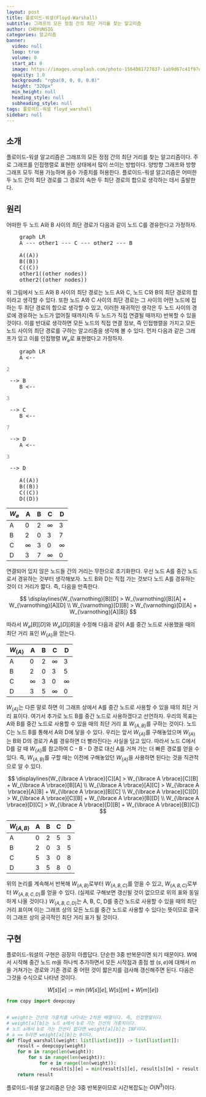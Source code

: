 ```yaml
---
layout: post
title: 플로이드-워셜(Floyd-Warshall)
subtitle: 그래프의 모든 정점 간의 최단 거리를 찾는 알고리즘
author: CHOYUNSIG
categories: 알고리즘
banner:
  video: null
  loop: true
  volume: 0
  start_at: 0
  image: https://images.unsplash.com/photo-1564081727837-1ab9d67c41f9?q=80&w=1470&auto=format&fit=crop&ixlib=rb-4.0.3&ixid=M3wxMjA3fDB8MHxwaG90by1wYWdlfHx8fGVufDB8fHx8fA%3D%3D
  opacity: 1.0
  background: "rgba(0, 0, 0, 0.8)"
  height: "320px"
  min_height: null
  heading_style: null
  subheading_style: null
tags: 플로이드-워셜 floyd_warshall
sidebar: null
---
```


## 소개

플로이드-워셜 알고리즘은 그래프의 모든 정점 간의 최단 거리를 찾는 알고리즘이다. 주로 그래프를 인접행렬로 표현한 상태에서 많이 쓰이는 방법이다. 양방향 그래프와 방향 그래프 모두 적용 가능하며 음수 가중치를 허용한다. 플로이드-워셜 알고리즘은 어떠한 두 노드 간의 최단 경로를 그 경로의 속한 두 최단 경로의 합으로 생각하는 데서 출발한다.

## 원리
어떠한 두 노드 A와 B 사이의 최단 경로가 다음과 같이 노드 C를 경유한다고 가정하자.

<pre class="mermaid">
    graph LR
    A --- other1 --- C --- other2 --- B

    A((A))
    B((B))
    C((C))
    other1((other nodes))
    other2((other nodes))
</pre>

위 그림에서 노드 A와 B 사이의 최단 경로는 노드 A와 C, 노드 C와 B의 최단 경로의 합이라고 생각할 수 있다. 또한 노드 A와 C 사이의 최단 경로는 그 사이의 어떤 노드에 접하는 두 최단 경로의 합으로 생각할 수 있고, 이러한 재귀적인 생각은 두 노드 사이의 경로에 경유하는 노드가 없어질 때까지(즉 두 노드가 직접 연결될 때까지) 반복할 수 있을 것이다. 이를 반대로 생각하면 모든 노드의 직접 연결 정보, 즉 인접행렬을 가지고 모든 노드 사이의 최단 경로를 구하는 알고리즘을 생각해 볼 수 있다. 먼저 다음과 같은 그래프가 있고 이를 인접행렬 $W_{\varnothing}$로 표현했다고 가정하자.

<pre class="mermaid">
    graph LR
    A <-- <p style="color: #888">2</p> --> B
    B <-- <p style="color: #888">3</p> --> C
    B <-- <p style="color: #888">7</p> --> D
    A <-- <p style="color: #888">3</p> --> D

    A((A))
    B((B))
    C((C))
    D((D))
</pre>

| $W_{\varnothing}$ |  A  |  B  |  C  |  D  |
| --- | --- | --- | --- | --- |
|  A  |  0  |  2  |  ∞  |  3  |
|  B  |  2  |  0  |  3  |  7  |
|  C  |  ∞  |  3  |  0  |  ∞  |
|  D  |  3  |  7  |  ∞  |  0  |

연결되어 있지 않은 노드들 간의 거리는 무한으로 초기화한다. 우선 노드 A를 중간 노드로서 경유하는 것부터 생각해보자. 노드 B와 D는 직접 가는 것보다 노드 A를 경유하는 것이 더 거리가 짧다. 즉, 다음을 만족한다.

$$
\displaylines{W_{\varnothing}[B][D] > W_{\varnothing}[B][A] + W_{\varnothing}[A][D] \\ W_{\varnothing}[D][B] > W_{\varnothing}[D][A] + W_{\varnothing}[A][B]}
$$

따라서 $W_{\varnothing}[B][D]$와 $W_{\varnothing}[D][B]$을 수정해 다음과 같이 A를 중간 노드로 사용했을 때의 최단 거리 표인 $W_{\lbrace A \rbrace}$을 얻는다.

| $W_{\lbrace A \rbrace}$ |  A  |  B  |  C  |  D  |
| --- | --- | --- | --- | --- |
|  A  |  0  |  2  |  ∞  |  3  |
|  B  |  2  |  0  |  3  |  5  |
|  C  |  ∞  |  3  |  0  |  ∞  |
|  D  |  3  |  5  |  ∞  |  0  |

$W_{\lbrace A \rbrace}$는 다른 말로 하면 이 그래프 상에서 A를 중간 노드로 사용할 수 있을 때의 최단 거리 표이다. 여기서 추가로 노드 B를 중간 노드로 사용하겠다고 선언하자. 우리의 목표는 A와 B를 중간 노드로 사용할 수 있을 때의 최단 거리 표 $W_{\lbrace A, B \rbrace}$를 구하는 것이다. 노드 C는 노드 B를 통해서 A와 D에 닿을 수 있다. 우리는 앞서 $W_{\lbrace A \rbrace}$를 구해놓았으며 $W_{\lbrace A \rbrace}$는 B와 D의 경로가 A를 경유하면 더 빨라진다는 사실을 담고 있다. 따라서 노드 C에서 D를 갈 때 $W_{\lbrace A \rbrace}$를 참고하여 C - B - D 경로 대신 A를 거쳐 가는 더 빠른 경로를 얻을 수 있다. 즉, $W_{\lbrace A, B \rbrace}$를 구할 때는 이전에 구해놓았던 $W_{\lbrace A \rbrace}$을 사용하면 된다는 것을 직관적으로 알 수 있다.

$$
\displaylines{W_{\lbrace A \rbrace}[C][A] > W_{\lbrace A \rbrace}[C][B] + W_{\lbrace A \rbrace}[B][A] \\ W_{\lbrace A \rbrace}[A][C] > W_{\lbrace A \rbrace}[A][B] + W_{\lbrace A \rbrace}[B][C] \\ W_{\lbrace A \rbrace}[C][D] > W_{\lbrace A \rbrace}[C][B] + W_{\lbrace A \rbrace}[B][D] \\ W_{\lbrace A \rbrace}[D][C] > W_{\lbrace A \rbrace}[D][B] + W_{\lbrace A \rbrace}[B][C]}
$$

| $W_{\lbrace A, B \rbrace}$ |  A  |  B  |  C  |  D  |
| --- | --- | --- | --- | --- |
|  A  |  0  |  2  |  5  |  3  |
|  B  |  2  |  0  |  3  |  5  |
|  C  |  5  |  3  |  0  |  8  |
|  D  |  3  |  5  |  8  |  0  |

위의 논리를 계속해서 반복해 $W_{\lbrace A, B \rbrace}$로부터 $W_{\lbrace A, B, C \rbrace}$를 얻을 수 있고, $W_{\lbrace A, B, C \rbrace}$로부터 $W_{\lbrace A, B, C, D \rbrace}$를 얻을 수 있다. (실제로 구해보면 갱신될 것이 없으므로 위의 표와 동일하게 나올 것이다.) $W_{\lbrace A, B, C, D \rbrace}$는 A, B, C, D를 중간 노드로 사용할 수 있을 때의 최단 거리 표이며 이는 그래프 상의 모든 노드를 중간 노드로 사용할 수 있다는 뜻이므로 결국 이 그래프 상의 궁극적인 최단 거리 표가 될 것이다.

## 구현

플로이드-워셜의 구현은 굉장히 아름답다. 단순한 3중 반복문이면 되기 때문이다. $W$에서 시작해 중간 노드 $m$을 하나씩 추가하면서 모든 시작점과 종점 쌍 $(s, e)$에 대해서 $m$을 거쳐가는 경로와 기존 경로 중 어떤 것이 짧은지를 검사해 갱신해주면 된다. 다음은 그것을 수식으로 나타낸 것이다.

$$
W[s][e] := \min{(W[s][e], W[s][m] + W[m][e])}
$$


```python
from copy import deepcopy


# weight는 간선의 가중치를 나타내는 2차원 배열이다. 즉, 인접행렬이다.
# weight[a][b]는 노드 a에서 b로 가는 간선의 가중치이다.
# 노드 a에서 b로 가는 간선이 없다면 weight[a][b]는 INF이다.
# a == b라면 weight[a][b]는 0이다.
def floyd_warshall(weight: list[list[int]]) -> list[list[int]]:
    result = deepcopy(weight)
    for m in range(len(weight)):
        for s in range(len(weight)):
            for e in range(len(weight)):
                result[s][e] = min(result[s][e], result[s][m] + result[m][e])
    return result

```

플로이드-워셜 알고리즘은 단순 3중 반복문이므로 시간복잡도는 $O(N^3)$이다.
